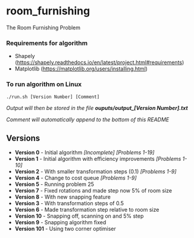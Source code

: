 # room_furnishing
The Room Furnishing Problem 

### Requirements for algorithm
- Shapely (https://shapely.readthedocs.io/en/latest/project.html#requirements)
- Matplotlib (https://matplotlib.org/users/installing.html)

### To run algorithm on Linux
`./run.sh [Version Number] [Comment]`

*Output will then be stored in the file __ouputs/output\_[Version Number].txt__*

*Comment will automatically append to the bottom of this README*

## Versions
- __Version 0__ - Initial algorithm *[Incomplete]* *[Problems 1-19]*
- __Version 1__ - Initial algorithm with efficiency improvements *[Problems 1-10]*
- __Version 2__ - With smaller transformation steps (0.1) *[Problems 1-9]*
- __Version 4__ - Change to cost queue *[Problems 1-9]*
- __Version 5__ - Running problem 25
- __Version 7__ - Fixed rotations and made step now 5% of room size
- __Version 8__ - With new snapping feature
- __Version 3__ - With transformation steps of 0.5
- __Version 6__ - Made transformation step relative to room size
- __Version 10__ - Snapping off, scanning on and 5% step
- __Version 9__ - Snapping algorithm fixed
- __Version 101__ - Using two corner optimiser
